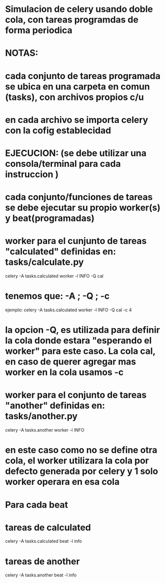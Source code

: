 # Simulacion de celery usando doble cola, con tareas programdas de forma periodica

# NOTAS:

# cada conjunto de tareas programada se ubica en una carpeta en comun (tasks), con archivos propios c/u

# en cada archivo se importa celery con la cofig establecidad

# EJECUCION: (se debe utilizar una consola/terminal para cada instruccion )

# cada conjunto/funciones de tareas se debe ejecutar su propio worker(s) y beat(programadas)

# worker para el cunjunto de tareas "calculated" definidas en: tasks/calculate.py

celery -A tasks.calculated worker -l INFO -Q cal

# tenemos que: -A <archivo de las tareas >; -Q <nombre de la cola>; -c <numero de worker>

ejemplo: celery -A tasks.calculated worker -l INFO -Q cal -c 4

# la opcion -Q, es utilizada para definir la cola donde estara "esperando el worker" para este caso. La cola cal, en caso de querer agregar mas worker en la cola usamos -c <numero>

# worker para el conjunto de tareas "another" definidas en: tasks/another.py

celery -A tasks.another worker -l INFO

# en este caso como no se define otra cola, el worker utilizara la cola por defecto generada por celery y 1 solo worker operara en esa cola

# Para cada beat

# tareas de calculated

celery -A tasks.calculated beat -l info

# tareas de another

celery -A tasks.another beat -l info
